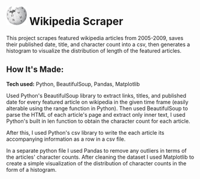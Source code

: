 # <img src='Wikipedia-logo-v2.svg.png' height='50'></a> Wikipedia Scraper
This project scrapes featured wikipedia articles from 2005-2009, saves their published date, title, and character count into a csv, then generates a histogram to visualize the distribution of length of the featured articles.

## How It's Made:

**Tech used:** Python, BeautifulSoup, Pandas, Matplotlib

Used Python's BeautifulSoup library to extract links, titles, and published date for every featured article on wikipedia in the given time frame (easily alterable using the range function in Python). Then used BeautifulSoup to parse the HTML of each article's page and extract only inner text, I used Python's built in len function to obtain the character count for each article.

After this, I used Python's csv library to write the each article its accompanying information as a row in a csv file.

In a separate python file I used Pandas to remove any outliers in terms of the articles' character counts. After cleaning the dataset I used Matplotlib to create a simple visualization of the distribution of character counts in the form of a histogram.
